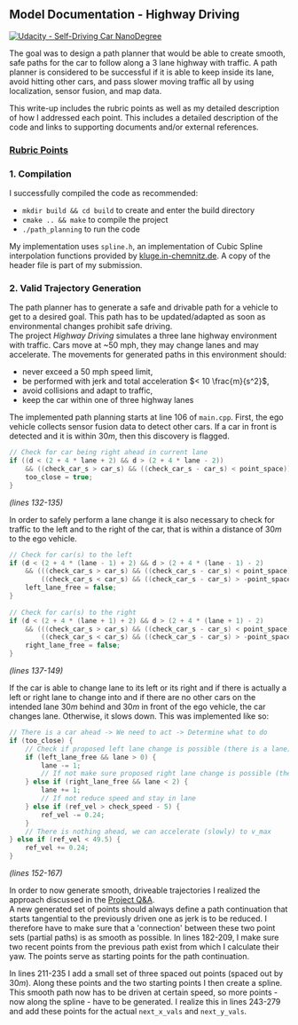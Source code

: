 
## Model Documentation - Highway Driving
[![Udacity - Self-Driving Car NanoDegree](https://s3.amazonaws.com/udacity-sdc/github/shield-carnd.svg)](http://www.udacity.com/drive)

The goal was to design a path planner that would be able to create smooth, safe paths for the car to follow along a 3 lane highway with traffic. A path planner is considered to be successful if it is able to keep inside its lane, avoid hitting other cars, and pass slower moving traffic all by using localization, sensor fusion, and map data.

This write-up includes the rubric points as well as my detailed description of how I addressed each point. This includes a detailed description of the code and links to supporting documents and/or external references.


### [Rubric Points](https://review.udacity.com/#!/rubrics/1971/view)

### 1. Compilation
I successfully compiled the code as recommended:
-   `mkdir build && cd build` to create and enter the build directory
-   `cmake .. && make` to compile the project
-   `./path_planning` to run the code

My implementation uses `spline.h`, an implementation of Cubic Spline interpolation functions provided by [kluge.in-chemnitz.de](https://kluge.in-chemnitz.de/opensource/spline/). A copy of the header file is part of my submission.

### 2. Valid Trajectory Generation
The path planner has to generate a safe and drivable path for a vehicle to get to a desired goal. This path has to be updated/adapted as soon as environmental changes prohibit safe driving. <br>
The project *Highway Driving* simulates a three lane highway environment with traffic. Cars move at ~50 mph, they may change lanes and may accelerate. The movements for generated paths in this environment should:
- never exceed a 50 mph speed limit,
- be performed with jerk and total acceleration $< 10 \frac{m}{s^2}$,
- avoid collisions and adapt to traffic,
- keep the car within one of three highway lanes

The implemented path planning starts at line 106 of `main.cpp`. First, the ego vehicle collects sensor fusion data to detect other cars. If a car in front is detected and it is within $30m$, then this discovery is flagged.

```cpp
// Check for car being right ahead in current lane  
if ((d < (2 + 4 * lane + 2) && d > (2 + 4 * lane - 2))  
    && ((check_car_s > car_s) && ((check_car_s - car_s) < point_space))) {  
    too_close = true;  
}
```
*(lines 132-135)*

In order to safely perform a lane change it is also necessary to check for traffic to the left and to the right of the car, that is within a distance of $30m$ to the ego vehicle.

```cpp
// Check for car(s) to the left  
if (d < (2 + 4 * (lane - 1) + 2) && d > (2 + 4 * (lane - 1) - 2)  
    && (((check_car_s > car_s) && ((check_car_s - car_s) < point_space)) ||  
        ((check_car_s < car_s) && ((check_car_s - car_s) > -point_space)))) {  
    left_lane_free = false;  
}  
  
// Check for car(s) to the right  
if (d < (2 + 4 * (lane + 1) + 2) && d > (2 + 4 * (lane + 1) - 2)  
    && (((check_car_s > car_s) && ((check_car_s - car_s) < point_space)) ||  
        ((check_car_s < car_s) && ((check_car_s - car_s) > -point_space)))) {  
    right_lane_free = false;  
}
```
*(lines 137-149)*

If the car is able to change lane to its left or its right and if there is actually a left or right lane to change into and if there are no other cars on the intended lane $30m$ behind and $30m$ in front of the ego vehicle, the car changes lane. Otherwise, it slows down. This was implemented like so:

```cpp
// There is a car ahead -> We need to act -> Determine what to do  
if (too_close) {  
    // Check if proposed left lane change is possible (there is a lane) and execute  
    if (left_lane_free && lane > 0) {  
        lane -= 1;  
        // If not make sure proposed right lane change is possible (there is a lane) and execute  
    } else if (right_lane_free && lane < 2) {  
        lane += 1;  
        // If not reduce speed and stay in lane  
    } else if (ref_vel > check_speed - 5) {  
        ref_vel -= 0.24;  
    }  
    // There is nothing ahead, we can accelerate (slowly) to v_max  
} else if (ref_vel < 49.5) {  
    ref_vel += 0.24;  
}
```
*(lines 152-167)*

In order to now generate smooth, driveable trajectories I realized the approach discussed in the [Project Q&A](https://www.youtube.com/watch?time_continue=2&v=7sI3VHFPP0w&feature=emb_logo).<br>
A new generated set of points should always define a path continuation that starts tangential to the previously driven one as jerk is to be reduced. I therefore have to make sure that a 'connection' between these two point sets (partial paths) is as smooth as possible. In lines 182-209, I make sure two recent points from the previous path exist from which I calculate their yaw. The points serve as starting points for the path continuation.

In lines 211-235 I add a small set of three spaced out points (spaced out by $30m$). Along these points and the two starting points I then create a spline. This smooth path now has to be driven at certain speed, so more points - now along the spline - have to be generated. I realize this in lines 243-279 and add these points for the actual `next_x_vals` and `next_y_vals`.